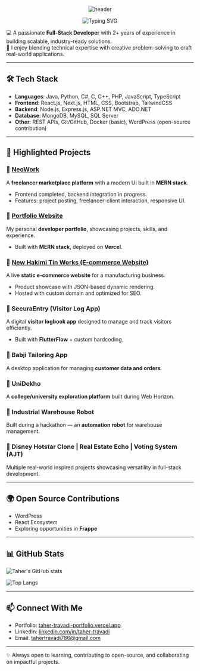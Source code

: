 <p align="center">
  <!-- capsule background header -->
  <img src="https://capsule-render.vercel.app/api?type=waving&height=230&color=0:22d3ee,50:a78bfa,100:f472b6&text=Taher%20Travadi&fontSize=52&fontColor=ffffff&desc=Full-Stack%20Developer%20·%20React%20·%20Node.js%20·%20PHP%20·%20Python&descAlignY=70&descSize=18" alt="header" />
</p>

<p align="center">
  <!-- typing effect -->
  <img src="https://readme-typing-svg.demolab.com?font=Inter&size=28&duration=3500&pause=1000&center=true&vCenter=true&width=900&lines=Taher+Travadi;Full-Stack+Developer;React+%7C+Node.js+%7C+MongoDB+%7C+PHP+%7C+Python;Building+industry-ready+projects+%26+contributing+to+open+source" alt="Typing SVG" />
</p>


💻 A passionate **Full-Stack Developer** with 2+ years of experience in building scalable, industry-ready solutions.  
🚀 I enjoy blending technical expertise with creative problem-solving to craft real-world applications.  

---

## 🛠️ Tech Stack  
- **Languages**: Java, Python, C#, C, C++, PHP, JavaScript, TypeScript  
- **Frontend**: React.js, Next.js, HTML, CSS, Bootstrap, TailwindCSS  
- **Backend**: Node.js, Express.js, ASP.NET MVC, ADO.NET  
- **Database**: MongoDB, MySQL, SQL Server  
- **Other**: REST APIs, Git/GitHub, Docker (basic), WordPress (open-source contribution)  

---

## 🌟 Highlighted Projects  

### 🔹 [NeoWork](https://neowork-taher.netlify.app/)  
A **freelancer marketplace platform** with a modern UI built in **MERN stack**.  
- Frontend completed, backend integration in progress.  
- Features: project posting, freelancer-client interaction, responsive UI.  

### 🔹 [Portfolio Website](https://taher-travadi-portfolio.vercel.app/)  
My personal **developer portfolio**, showcasing projects, skills, and experience.  
- Built with **MERN stack**, deployed on **Vercel**.  

### 🔹 [New Hakimi Tin Works (E-commerce Website)](https://www.newhakimitinworks.com)  
A live **static e-commerce website** for a manufacturing business.  
- Product showcase with JSON-based dynamic rendering.  
- Hosted with custom domain and optimized for SEO.  

### 🔹 SecuraEntry (Visitor Log App)  
A digital **visitor logbook app** designed to manage and track visitors efficiently.  
- Built with **FlutterFlow** + custom hardcoding.  

### 🔹 Babji Tailoring App  
A desktop application for managing **customer data and orders**.  

### 🔹 UniDekho  
A **college/university exploration platform** built during Web Horizon.  

### 🔹 Industrial Warehouse Robot  
Built during a hackathon — an **automation robot** for warehouse management.  

### 🔹 Disney Hotstar Clone | Real Estate Echo | Voting System (AJT)  
Multiple real-world inspired projects showcasing versatility in full-stack development.  

---

## 🌍 Open Source Contributions  
- WordPress  
- React Ecosystem  
- Exploring opportunities in **Frappe**  

---

## 📊 GitHub Stats  
![Taher's GitHub stats](https://github-readme-stats.vercel.app/api?username=taher-travadi&show_icons=true&theme=radical)  

![Top Langs](https://github-readme-stats.vercel.app/api/top-langs/?username=taher-travadi&layout=compact&theme=radical)  

---

## 📫 Connect With Me  
- Portfolio: [taher-travadi-portfolio.vercel.app](https://taher-travadi-portfolio.vercel.app)  
- LinkedIn: [linkedin.com/in/taher-travadi](https://www.linkedin.com/in/taher-m-travadi/)  
- Email: tahertravadi786@gmail.com  

---
✨ Always open to learning, contributing to open-source, and collaborating on impactful projects.
